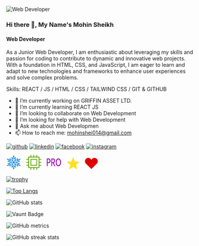 ![Web Developer](https://media.licdn.com/dms/image/D4D16AQEhK3Rbu5UHtA/profile-displaybackgroundimage-shrink_350_1400/0/1710839894200?e=1724284800&v=beta&t=XSoHebvx-Qn5pys_W1T_b3rf6n7dxQkXu9K08HRHge4)
### Hi there 👋, My Name's Mohin Sheikh
#### Web Developer

As a Junior Web Developer, I am enthusiastic about leveraging my skills and passion for coding to contribute to dynamic and innovative web projects. With a foundation in HTML, CSS, and JavaScript, I am eager to learn and adapt to new technologies and frameworks to enhance user experiences and solve complex problems.

Skills:  REACT / JS / HTML / CSS / TAILWIND CSS / GIT & GITHUB

- 🔭 I’m currently working on GRIFFIN ASSET LTD. 
- 🌱 I’m currently learning REACT JS 
- 👯 I’m looking to collaborate on Web Development 
- 🤔 I’m looking for help with Web Development  
- 💬 Ask me about Web Developmen 
- 📫 How to reach me: mohinshei014@gmail.com 


[<img src='https://cdn.jsdelivr.net/npm/simple-icons@3.0.1/icons/github.svg' alt='github' height='40'>](https://github.com/moinsheikh007)  [<img src='https://cdn.jsdelivr.net/npm/simple-icons@3.0.1/icons/linkedin.svg' alt='linkedin' height='40'>](https://www.linkedin.com/in/mohin-sheikh/)  [<img src='https://cdn.jsdelivr.net/npm/simple-icons@3.0.1/icons/facebook.svg' alt='facebook' height='40'>](https://www.facebook.com/mohinsheikh007)  [<img src='https://cdn.jsdelivr.net/npm/simple-icons@3.0.1/icons/instagram.svg' alt='instagram' height='40'>](https://www.instagram.com/golam_rabby10/)  

<a href='https://archiveprogram.github.com/'><img src='https://raw.githubusercontent.com/acervenky/animated-github-badges/master/assets/acbadge.gif' width='40' height='40'></a> <a href='https://docs.github.com/en/developers'><img src='https://raw.githubusercontent.com/acervenky/animated-github-badges/master/assets/devbadge.gif' width='40' height='40'></a> <a href='https://github.com/pricing'><img src='https://raw.githubusercontent.com/acervenky/animated-github-badges/master/assets/pro.gif' width='40' height='40'></a> <a href='https://stars.github.com/'><img src='https://raw.githubusercontent.com/acervenky/animated-github-badges/master/assets/starbadge.gif' width='35' height='35'></a> <a href='https://docs.github.com/en/github/supporting-the-open-source-community-with-github-sponsors'><img src='https://raw.githubusercontent.com/acervenky/animated-github-badges/master/assets/sponsorbadge.gif' width='35' height='35'></a> 

[![trophy](https://github-profile-trophy.vercel.app/?username=moinsheikh007)](https://github.com/ryo-ma/github-profile-trophy)

[![Top Langs](https://github-readme-stats.vercel.app/api/top-langs/?username=moinsheikh007)](https://github.com/anuraghazra/github-readme-stats)

![GitHub stats](https://github-readme-stats.vercel.app/api?username=moinsheikh007&show_icons=true&count_private=true)  

![Vaunt Badge](https://api.vaunt.dev/v1/github/entities/moinsheikh007/contributions?format=svg&private=true)  

![GitHub metrics](https://metrics.lecoq.io/moinsheikh007)  

![GitHub streak stats](https://streak-stats.demolab.com/?user=moinsheikh007)  


